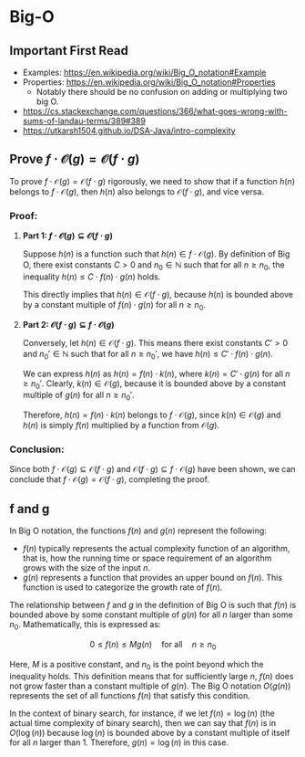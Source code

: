 # Big-O

## Important First Read

- Examples: https://en.wikipedia.org/wiki/Big_O_notation#Example
- Properties: https://en.wikipedia.org/wiki/Big_O_notation#Properties
  - Notably there should be no confusion on adding or multiplying two big O.
- https://cs.stackexchange.com/questions/366/what-goes-wrong-with-sums-of-landau-terms/389#389
- https://utkarsh1504.github.io/DSA-Java/intro-complexity

## Prove $f \cdot \mathcal{O}(g) = \mathcal{O}(f \cdot g)$

To prove $f \cdot \mathcal{O}(g) = \mathcal{O}(f \cdot g)$ rigorously, we need
to show that if a function $h(n)$ belongs to $f \cdot \mathcal{O}(g)$, then
$h(n)$ also belongs to $\mathcal{O}(f \cdot g)$, and vice versa.

### Proof:

1. **Part 1: $f \cdot \mathcal{O}(g) \subseteq \mathcal{O}(f \cdot g)$**

   Suppose $h(n)$ is a function such that $h(n) \in f \cdot \mathcal{O}(g)$. By
   definition of Big O, there exist constants $C > 0$ and $n_0 \in \mathbb{N}$
   such that for all $n \geq n_0$, the inequality
   $h(n) \leq C \cdot f(n) \cdot g(n)$ holds.

   This directly implies that $h(n) \in \mathcal{O}(f \cdot g)$, because $h(n)$
   is bounded above by a constant multiple of $f(n) \cdot g(n)$ for all
   $n \geq n_0$.

2. **Part 2: $\mathcal{O}(f \cdot g) \subseteq f \cdot \mathcal{O}(g)$**

   Conversely, let $h(n) \in \mathcal{O}(f \cdot g)$. This means there exist
   constants $C' > 0$ and $n_0' \in \mathbb{N}$ such that for all $n \geq n_0'$,
   we have $h(n) \leq C' \cdot f(n) \cdot g(n)$.

   We can express $h(n)$ as $h(n) = f(n) \cdot k(n)$, where
   $k(n) = C' \cdot g(n)$ for all $n \geq n_0'$. Clearly,
   $k(n) \in \mathcal{O}(g)$, because it is bounded above by a constant multiple
   of $g(n)$ for all $n \geq n_0'$.

   Therefore, $h(n) = f(n) \cdot k(n)$ belongs to $f \cdot \mathcal{O}(g)$,
   since $k(n) \in \mathcal{O}(g)$ and $h(n)$ is simply $f(n)$ multiplied by a
   function from $\mathcal{O}(g)$.

### Conclusion:

Since both $f \cdot \mathcal{O}(g) \subseteq \mathcal{O}(f \cdot g)$ and
$\mathcal{O}(f \cdot g) \subseteq f \cdot \mathcal{O}(g)$ have been shown, we
can conclude that $f \cdot \mathcal{O}(g) = \mathcal{O}(f \cdot g)$, completing
the proof.

## f and g

In Big O notation, the functions $f(n)$ and $g(n)$ represent the following:

- $f(n)$ typically represents the actual complexity function of an algorithm,
  that is, how the running time or space requirement of an algorithm grows with
  the size of the input $n$.
- $g(n)$ represents a function that provides an upper bound on $f(n)$. This
  function is used to categorize the growth rate of $f(n)$.

The relationship between $f$ and $g$ in the definition of Big O is such that
$f(n)$ is bounded above by some constant multiple of $g(n)$ for all $n$ larger
than some $n_0$. Mathematically, this is expressed as:

$$
0 \leq f(n) \leq Mg(n) \quad \text{for all} \quad n \geq n_0
$$

Here, $M$ is a positive constant, and $n_0$ is the point beyond which the
inequality holds. This definition means that for sufficiently large $n$, $f(n)$
does not grow faster than a constant multiple of $g(n)$. The Big O notation
$O(g(n))$ represents the set of all functions $f(n)$ that satisfy this
condition.

In the context of binary search, for instance, if we let $f(n) = \log(n)$ (the
actual time complexity of binary search), then we can say that $f(n)$ is in
$O(\log(n))$ because $\log(n)$ is bounded above by a constant multiple of itself
for all $n$ larger than 1. Therefore, $g(n) = \log(n)$ in this case.
